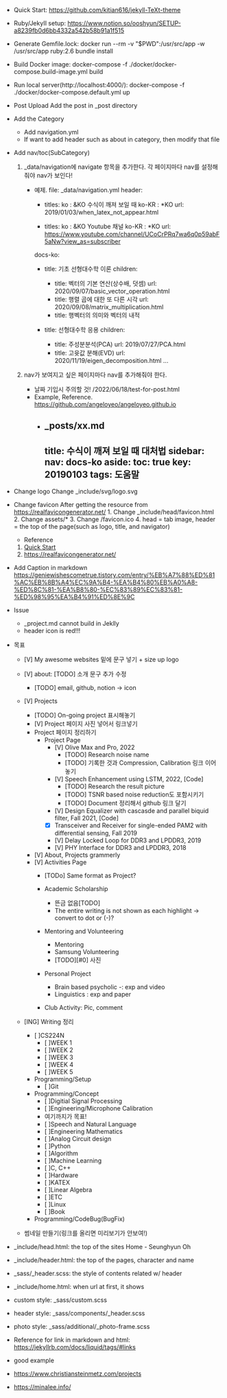 * Quick Start: 
    https://github.com/kitian616/jekyll-TeXt-theme
* Ruby/JekyII setup: 
    https://www.notion.so/ooshyun/SETUP-a8239fb0d6bb4332a542b58b91a1f515

* Generate Gemfile.lock: 
    docker run --rm -v "$PWD":/usr/src/app -w /usr/src/app ruby:2.6 bundle install
* Build Docker image: 
    docker-compose -f ./docker/docker-compose.build-image.yml build
* Run local server(http://localhost:4000/): 
    docker-compose -f ./docker/docker-compose.default.yml up

* Post Upload
    Add the post in _post directory

* Add the Category
    - Add navigation.yml
    - If want to add header such as about in category, then modify that file

* Add nav/toc(SubCategory)
    1. _data/navigation에 navigate 항목을 추가한다.
        각 페이지마다 nav를 설정해줘야 nav가 보인다!
        - 예제. file: _data/navigation.yml
            header:
            - titles:
                ko      : &KO       수식이 깨져 보일 때
                ko-KR   : *KO
                url: 2019/01/03/when_latex_not_appear.html

            - titles:
                ko      : &KO       Youtube 채널
                ko-KR   : *KO
                url: https://www.youtube.com/channel/UCoCrPRq7wa6q0p59abF5aNw?view_as=subscriber

            docs-ko:
            - title:      기초 선형대수학 이론
                children:
                - title:  벡터의 기본 연산(상수배, 덧셈)
                    url:    2020/09/07/basic_vector_operation.html
                - title:  행렬 곱에 대한 또 다른 시각
                    url:    2020/09/08/matrix_multiplication.html
                - title:  행벡터의 의미와 벡터의 내적

            - title:      선형대수학 응용
                children:
                - title:  주성분분석(PCA)
                    url:    2019/07/27/PCA.html
                - title:  고윳값 분해(EVD)
                    url:    2020/11/19/eigen_decomposition.html
            ...

    2. nav가 보여지고 싶은 페이지마다 nav를 추가해줘야 한다.
        * 날짜 기입시 주의할 것! /2022/06/18/test-for-post.html
        - Example, Reference. https://github.com/angeloyeo/angeloyeo.github.io
            - _posts/xx.md
                ---
                title: 수식이 깨져 보일 때 대처법
                sidebar:
                    nav: docs-ko
                aside:
                    toc: true
                key: 20190103
                tags: 도움말
                ---

* Change logo
    Change _include/svg/logo.svg

* Change favicon
    After getting the resource from https://realfavicongenerator.net/
        1. Change _include/head/favicon.html
        2. Change assets/*
        3. Change /favicon.ico
        4. head = tab image, header = the top of the page(such as logo, title, and navigator)
    - Reference
    1. [Quick Start](https://tianqi.name/jekyll-TeXt-theme/docs/en/quick-start)
    2. https://realfavicongenerator.net/

* Add Caption in markdown
    https://geniewishescometrue.tistory.com/entry/%EB%A7%88%ED%81%AC%EB%8B%A4%EC%9A%B4-%EA%B4%80%EB%A0%A8-%ED%8C%81-%EA%B8%80-%EC%83%89%EC%83%81-%ED%98%95%EA%B4%91%ED%8E%9C

* Issue
    - _project.md cannot build in Jeklly
    - header icon is red!!!

- 목표
    - [V] My awesome websites 밑에 문구 넣기 + size up logo 
    - [V] about: [TODO] 소개 문구 추가 수정
        - [TODO] email, github, notion -> icon
    - [V] Projects 
        - [TODO] On-going project 표시해놓기
        - [V] Project 페이지 사진 넣어서 링크넣기
        - Project 페이지 정리하기
            - Project Page
                - [V] Olive Max and Pro, 2022
                    - [TODO] Research noise name 
                    - [TODO] 기록한 것과 Compression, Calibration 링크 이어 놓기
                - [V] Speech Enhancement using LSTM, 2022, [Code]  
                    - [TODO] Research the result picture
                    - [TODO] TSNR based noise reduction도 포함시키기
                    - [TODO] Document 정리해서 github 링크 달기
                - [V] Design Equalizer with cascasde and parallel biquid filter, Fall 2021, [Code]
                - [X] Transceiver and Receiver for single-ended PAM2 with differential sensing, Fall 2019
                - [V] Delay Locked Loop for DDR3 and LPDDR3, 2019
                - [V] PHY Interface for DDR3 and LPDDR3, 2018
        - [V] About, Projects grammerly
        - [V] Activities Page
            - [TODo] Same format as Project?
            - Academic Scholarship            
                - 뜬금 없음[TODO]
                - The entire writing is not shown as each highlight -> convert to dot or (-)?

            - Mentoring and Volunteering
                - Mentoring
                - Samsung Volunteering
                - [TODO][#0] 사진    
            - Personal Project
                - Brain based psycholic -: exp and video
                - Linguistics : exp and paper 
            - Club Activity: Pic, comment

    - [ING] Writing 정리
        - [ ]CS224N
            - [ ]WEEK 1
            - [ ]WEEK 2
            - [ ]WEEK 3
            - [ ]WEEK 4
            - [ ]WEEK 5
        - Programming/Setup
            - [ ]Git
        - Programming/Concept
            - [ ]Digitial Signal Processing
            - [ ]Engineering/Microphone Calibration
            - 여기까지가 목표!
            - [ ]Speech and Natural Language
            - [ ]Engineering Mathematics
            - [ ]Analog Circuit design
            - [ ]Python
            - [ ]Algorithm
            - [ ]Machine Learning
            - [ ]C, C++
            - [ ]Hardware
            - [ ]KATEX
            - [ ]Linear Algebra
            - [ ]ETC
            - [ ]Linux
            - [ ]Book
        - Programming/CodeBug(BugFix)

    - 썸네일 만들기(링크를 올리면 미리보기가 안보여!)
        

- _include/head.html: the top of the sites Home - Seunghyun Oh
- _include/header.html: the top of the pages, character and name
- _sass/_header.scss: the style of contents related w/ header
- _include/home.html: when url at first, it shows
- custom style: _sass/custom.scss
- header style: _sass/components/_header.scss
- photo style: _sass/additional/_photo-frame.scss
- Reference for link in markdown and html: https://jekyllrb.com/docs/liquid/tags/#links

- good example
- https://www.christiansteinmetz.com/projects
- https://minalee.info/
